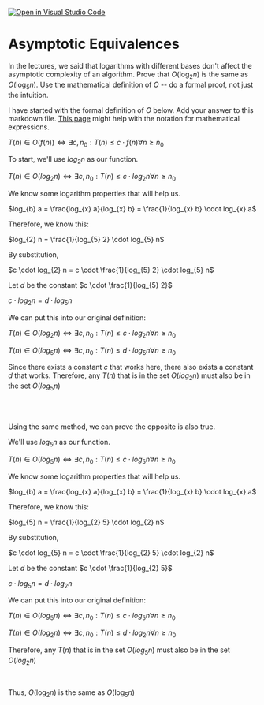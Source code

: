 [![Open in Visual Studio Code](https://classroom.github.com/assets/open-in-vscode-718a45dd9cf7e7f842a935f5ebbe5719a5e09af4491e668f4dbf3b35d5cca122.svg)](https://classroom.github.com/online_ide?assignment_repo_id=11730511&assignment_repo_type=AssignmentRepo)
# Asymptotic Equivalences

In the lectures, we said that logarithms with different bases don't affect the
asymptotic complexity of an algorithm. Prove that $O(\log_{2} n)$ is the same as
$O(\log_{5} n)$. Use the mathematical definition of $O$ -- do a formal proof,
not just the intuition.

I have started with the formal definition of $O$ below. Add your answer to this
markdown file. [This
page](https://docs.github.com/en/get-started/writing-on-github/working-with-advanced-formatting/writing-mathematical-expressions)
might help with the notation for mathematical expressions.

$T(n) \in O(f(n)) \iff \exists c, n_0: T(n) \leq c \cdot f(n) \forall n \geq n_0$

To start, we'll use $log_{2} n$ as our function.

$T(n) \in O(log_{2} n) \iff \exists c, n_0: T(n) \leq c \cdot log_{2} n \forall n \geq n_0$

We know some logarithm properties that will help us.

$log_{b} a = \frac{log_{x} a}{log_{x} b} = \frac{1}{log_{x} b} \cdot log_{x} a$

Therefore, we know this:

$log_{2} n = \frac{1}{log_{5} 2} \cdot log_{5} n$

By substitution,

$c \cdot log_{2} n = c \cdot \frac{1}{log_{5} 2} \cdot log_{5} n$

Let $d$ be the constant $c \cdot \frac{1}{log_{5} 2}$

$c \cdot log_{2} n = d \cdot log_{5} n$

We can put this into our original definition:

$T(n) \in O(log_{2} n) \iff \exists c, n_0: T(n) \leq c \cdot log_{2} n \forall n \geq n_0$

$T(n) \in O(log_{5} n) \iff \exists c, n_0: T(n) \leq d \cdot log_{5} n \forall n \geq n_0$

Since there exists a constant $c$ that works here, there also exists a constant $d$ that works.  Therefore, any $T(n)$ that is in the set $O(log_{2} n)$ must also be in the set $O(log_{5} n)$

<br><br>

Using the same method, we can prove the opposite is also true.

We'll use $log_{5} n$ as our function.

$T(n) \in O(log_{5} n) \iff \exists c, n_0: T(n) \leq c \cdot log_{5} n \forall n \geq n_0$

We know some logarithm properties that will help us.

$log_{b} a = \frac{log_{x} a}{log_{x} b} = \frac{1}{log_{x} b} \cdot log_{x} a$

Therefore, we know this:

$log_{5} n = \frac{1}{log_{2} 5} \cdot log_{2} n$

By substitution,

$c \cdot log_{5} n = c \cdot \frac{1}{log_{2} 5} \cdot log_{2} n$

Let $d$ be the constant $c \cdot \frac{1}{log_{2} 5}$

$c \cdot log_{5} n = d \cdot log_{2} n$

We can put this into our original definition:

$T(n) \in O(log_{5} n) \iff \exists c, n_0: T(n) \leq c \cdot log_{5} n \forall n \geq n_0$

$T(n) \in O(log_{2} n) \iff \exists c, n_0: T(n) \leq d \cdot log_{2} n \forall n \geq n_0$

Therefore, any $T(n)$ that is in the set $O(log_{5} n)$ must also be in the set $O(log_{2} n)$

<br>

Thus, $O(\log_{2} n)$ is the same as $O(\log_{5} n)$
